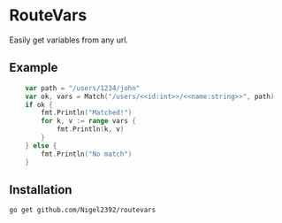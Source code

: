 # RouteVars

Easily get variables from any url.

## Example

```go
	var path = "/users/1234/john"
	var ok, vars = Match("/users/<<id:int>>/<<name:string>>", path)
	if ok {
		fmt.Println("Matched!")
		for k, v := range vars {
			fmt.Println(k, v)
		}
	} else {
		fmt.Println("No match")
	}
```

## Installation

```bash
go get github.com/Nigel2392/routevars
```
